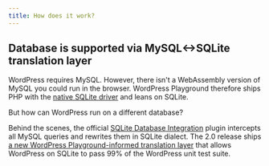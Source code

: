 ```yaml
---
title: How does it work?
---
```


## Database is supported via MySQL<->SQLite translation layer

WordPress requires MySQL. However, there isn't a WebAssembly version of MySQL you could run in the browser. WordPress Playground therefore ships PHP with the [native SQLite driver](https://www.php.net/manual/en/ref.pdo-sqlite.php) and leans on SQLite.

But how can WordPress run on a different database?

Behind the scenes, the official [SQLite Database Integration](https://github.com/khulnasoft-lab/sqlite-database-integration) plugin intercepts all MySQL queries and rewrites them in SQLite dialect. The 2.0 release ships [a new WordPress Playground-informed translation layer](https://github.com/khulnasoft-lab/sqlite-database-integration/pull/9) that allows WordPress on SQLite to pass 99% of the WordPress unit test suite.

